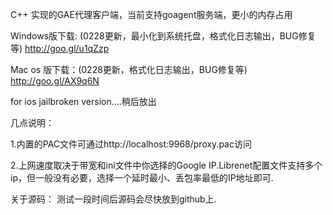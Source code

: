 C++ 实现的GAE代理客户端，当前支持goagent服务端，更小的内存占用

Windows版下载: (0228更新，最小化到系统托盘，格式化日志输出，BUG修复等) http://goo.gl/u1qZzp

Mac os 版下载：(0228更新，格式化日志输出，BUG修复等) http://goo.gl/AX9q6N

for ios jailbroken version....稍后放出

几点说明：

1.内置的PAC文件可通过http://localhost:9968/proxy.pac访问

2.上网速度取决于带宽和ini文件中你选择的Google IP.Librenet配置文件支持多个ip，但一般没有必要，选择一个延时最小、丢包率最低的IP地址即可.






关于源码：
测试一段时间后源码会尽快放到github上.